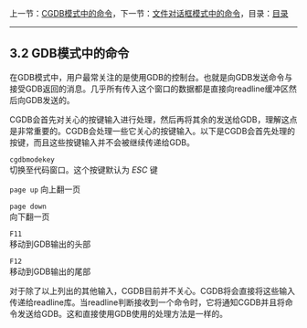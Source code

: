 上一节：[CGDB模式中的命令](<3.1.md>)，下一节：[文件对话框模式中的命令](<3.3.md>)，目录：[目录](<contents.md>)

----------

3.2 GDB模式中的命令
-----------------

在GDB模式中，用户最常关注的是使用GDB的控制台。也就是向GDB发送命令与接受GDB返回的消息。几乎所有传入这个窗口的数据都是直接向readline缓冲区然后向GDB发送的。

CGDB会首先对关心的按键输入进行处理，然后再将其余的发送给GDB，理解这点是非常重要的。CGDB会处理一些它关心的按键输入。以下是CGDB会首先处理的按键，而且这些按键输入并不会被继续传递给GDB。

`cgdbmodekey`  
切换至代码窗口。这个按键默认为 *ESC* 键

`page up`
向上翻一页

`page down`  
向下翻一页

`F11`  
移动到GDB输出的头部

`F12`  
移动到GDB输出的尾部

对于除了以上列出的其他输入，CGDB目前并不关心。CGDB将会直接将这些输入传递给readline库。当readline判断接收到一个命令时，它将通知CGDB并且将命令发送给GDB。这和直接使用GDB使用的处理方法是一样的。
